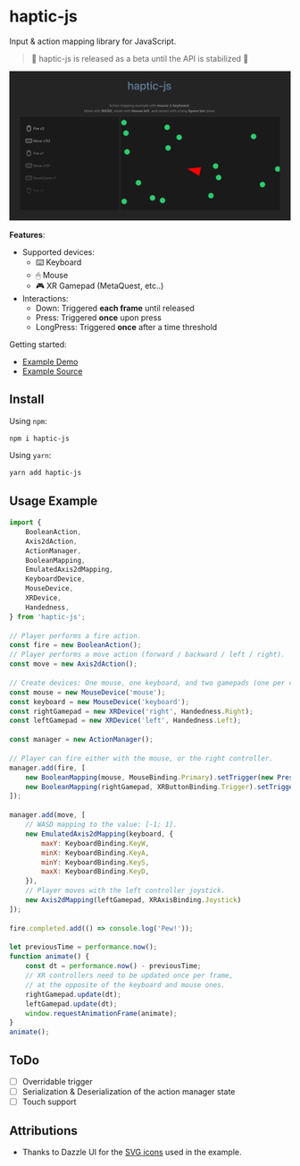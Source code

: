 # haptic-js

Input & action mapping library for JavaScript.

> 🚧 haptic-js is released as a beta until the API is stabilized 🚧

![](./img/example.png)

**Features**:

* Supported devices:
    * ⌨️ Keyboard
    * 🖱 Mouse
    * 🎮 XR Gamepad (MetaQuest, etc..)
* Interactions:
    * Down: Triggered **each frame** until released
    * Press: Triggered **once** upon press
    * LongPress: Triggered **once** after a time threshold

Getting started:

* [Example Demo](https://davidpeicho.github.io/haptic-js/)
* [Example Source](./example/src/index.ts)

## Install

Using `npm`:

```sh
npm i haptic-js
```

Using `yarn`:

```sh
yarn add haptic-js
```

## Usage Example

```js
import {
    BooleanAction,
    Axis2dAction,
    ActionManager,
    BooleanMapping,
    EmulatedAxis2dMapping,
    KeyboardDevice,
    MouseDevice,
    XRDevice,
    Handedness,
} from 'haptic-js';

// Player performs a fire action.
const fire = new BooleanAction();
// Player performs a move action (forward / backward / left / right).
const move = new Axis2dAction();

// Create devices: One mouse, one keyboard, and two gamepads (one per controller).
const mouse = new MouseDevice('mouse');
const keyboard = new MouseDevice('keyboard');
const rightGamepad = new XRDevice('right', Handedness.Right);
const leftGamepad = new XRDevice('left', Handedness.Left);

const manager = new ActionManager();

// Player can fire either with the mouse, or the right controller.
manager.add(fire, [
    new BooleanMapping(mouse, MouseBinding.Primary).setTrigger(new PressTrigger()),
    new BooleanMapping(rightGamepad, XRButtonBinding.Trigger).setTrigger(new PressTrigger()),
]);

manager.add(move, [
    // WASD mapping to the value: [-1; 1].
    new EmulatedAxis2dMapping(keyboard, {
        maxY: KeyboardBinding.KeyW,
        minX: KeyboardBinding.KeyA,
        minY: KeyboardBinding.KeyS,
        maxX: KeyboardBinding.KeyD,
    }),
    // Player moves with the left controller joystick.
    new Axis2dMapping(leftGamepad, XRAxisBinding.Joystick)
]);

fire.completed.add(() => console.log('Pew!'));

let previousTime = performance.now();
function animate() {
    const dt = performance.now() - previousTime;
    // XR controllers need to be updated once per frame,
    // at the opposite of the keyboard and mouse ones.
    rightGamepad.update(dt);
    leftGamepad.update(dt);
    window.requestAnimationFrame(animate);
}
animate();
```

## ToDo

* [ ] Overridable trigger
* [ ] Serialization & Deserialization of the action manager state
* [ ] Touch support

## Attributions

* Thanks to Dazzle UI for the [SVG icons](https://www.svgrepo.com/svg/533083/keyboard) used in the example.
